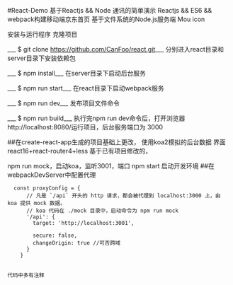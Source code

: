 #React-Demo
基于Reactjs && Node 通讯的简单演示
Reactjs && ES6 && webpack构建移动端京东首页
基于文件系统的Node.js服务端
Mou icon

安装与运行程序
克隆项目

___ $ git clone https://github.com/CanFoo/react.git___ 
分别进入react目录和server目录下安装依赖包

___  $ npm install___ 
在server目录下启动后台服务

___ $ npm run start___ 
在react目录下启动webpack服务

___ $ npm run dev___ 
发布项目文件命令

___ $ npm run build___ 
执行完npm run dev命令后，打开浏览器 http://localhost:8080/运行项目，后台服务端口为 3000

 
##在create-react-app生成的项目基础上更改，
使用koa2模拟的后台数据
界面react16+react-router4+less
基于已有项目修改的，

npm run mock，启动koa，监听3001，端口
npm start 启动开发环境
##在webpackDevServer中配置代理 

```
  const proxyConfig = {
      // 凡是 `/api` 开头的 http 请求，都会被代理到 localhost:3000 上，由 koa 提供 mock 数据。
      // koa 代码在 ./mock 目录中，启动命令为 npm run mock
      '/api': {
        target: 'http://localhost:3001',
        
        secure: false,
        changeOrigin: true //可否跨域
      }
    }
    
```
    代码中多有注释

